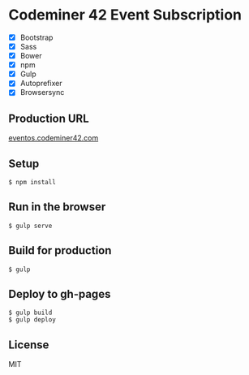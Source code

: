 # Codeminer 42 Event Subscription

- [x] Bootstrap
- [x] Sass
- [x] Bower
- [x] npm
- [x] Gulp
- [x] Autoprefixer
- [x] Browsersync

## Production URL
[eventos.codeminer42.com](http://eventos.codeminer42.com)

## Setup

```
$ npm install
```

## Run in the browser

```
$ gulp serve
```

## Build for production

```
$ gulp
```

## Deploy to gh-pages

```
$ gulp build
$ gulp deploy
```

## License
MIT
